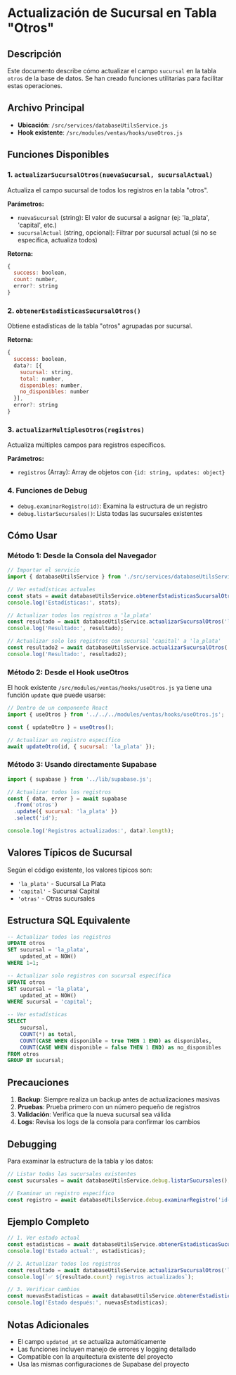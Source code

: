 # Actualización de Sucursal en Tabla "Otros"

## Descripción
Este documento describe cómo actualizar el campo `sucursal` en la tabla `otros` de la base de datos. Se han creado funciones utilitarias para facilitar estas operaciones.

## Archivo Principal
- **Ubicación**: `/src/services/databaseUtilsService.js`
- **Hook existente**: `/src/modules/ventas/hooks/useOtros.js`

## Funciones Disponibles

### 1. `actualizarSucursalOtros(nuevaSucursal, sucursalActual)`
Actualiza el campo sucursal de todos los registros en la tabla "otros".

**Parámetros:**
- `nuevaSucursal` (string): El valor de sucursal a asignar (ej: 'la_plata', 'capital', etc.)
- `sucursalActual` (string, opcional): Filtrar por sucursal actual (si no se especifica, actualiza todos)

**Retorna:**
```javascript
{
  success: boolean,
  count: number,
  error?: string
}
```

### 2. `obtenerEstadisticasSucursalOtros()`
Obtiene estadísticas de la tabla "otros" agrupadas por sucursal.

**Retorna:**
```javascript
{
  success: boolean,
  data?: [{
    sucursal: string,
    total: number,
    disponibles: number,
    no_disponibles: number
  }],
  error?: string
}
```

### 3. `actualizarMultiplesOtros(registros)`
Actualiza múltiples campos para registros específicos.

**Parámetros:**
- `registros` (Array): Array de objetos con `{id: string, updates: object}`

### 4. Funciones de Debug
- `debug.examinarRegistro(id)`: Examina la estructura de un registro
- `debug.listarSucursales()`: Lista todas las sucursales existentes

## Cómo Usar

### Método 1: Desde la Consola del Navegador
```javascript
// Importar el servicio
import { databaseUtilsService } from './src/services/databaseUtilsService.js';

// Ver estadísticas actuales
const stats = await databaseUtilsService.obtenerEstadisticasSucursalOtros();
console.log('Estadísticas:', stats);

// Actualizar todos los registros a 'la_plata'
const resultado = await databaseUtilsService.actualizarSucursalOtros('la_plata');
console.log('Resultado:', resultado);

// Actualizar solo los registros con sucursal 'capital' a 'la_plata'
const resultado2 = await databaseUtilsService.actualizarSucursalOtros('la_plata', 'capital');
console.log('Resultado:', resultado2);
```

### Método 2: Desde el Hook useOtros
El hook existente `/src/modules/ventas/hooks/useOtros.js` ya tiene una función `update` que puede usarse:

```javascript
// Dentro de un componente React
import { useOtros } from '../../../modules/ventas/hooks/useOtros.js';

const { updateOtro } = useOtros();

// Actualizar un registro específico
await updateOtro(id, { sucursal: 'la_plata' });
```

### Método 3: Usando directamente Supabase
```javascript
import { supabase } from '../lib/supabase.js';

// Actualizar todos los registros
const { data, error } = await supabase
  .from('otros')
  .update({ sucursal: 'la_plata' })
  .select('id');

console.log('Registros actualizados:', data?.length);
```

## Valores Típicos de Sucursal
Según el código existente, los valores típicos son:
- `'la_plata'` - Sucursal La Plata
- `'capital'` - Sucursal Capital
- `'otras'` - Otras sucursales

## Estructura SQL Equivalente
```sql
-- Actualizar todos los registros
UPDATE otros 
SET sucursal = 'la_plata', 
    updated_at = NOW() 
WHERE 1=1;

-- Actualizar solo registros con sucursal específica
UPDATE otros 
SET sucursal = 'la_plata', 
    updated_at = NOW() 
WHERE sucursal = 'capital';

-- Ver estadísticas
SELECT 
    sucursal, 
    COUNT(*) as total,
    COUNT(CASE WHEN disponible = true THEN 1 END) as disponibles,
    COUNT(CASE WHEN disponible = false THEN 1 END) as no_disponibles
FROM otros 
GROUP BY sucursal;
```

## Precauciones
1. **Backup**: Siempre realiza un backup antes de actualizaciones masivas
2. **Pruebas**: Prueba primero con un número pequeño de registros
3. **Validación**: Verifica que la nueva sucursal sea válida
4. **Logs**: Revisa los logs de la consola para confirmar los cambios

## Debugging
Para examinar la estructura de la tabla y los datos:

```javascript
// Listar todas las sucursales existentes
const sucursales = await databaseUtilsService.debug.listarSucursales();

// Examinar un registro específico
const registro = await databaseUtilsService.debug.examinarRegistro('id-del-registro');
```

## Ejemplo Completo
```javascript
// 1. Ver estado actual
const estadisticas = await databaseUtilsService.obtenerEstadisticasSucursalOtros();
console.log('Estado actual:', estadisticas);

// 2. Actualizar todos los registros
const resultado = await databaseUtilsService.actualizarSucursalOtros('la_plata');
console.log(`✅ ${resultado.count} registros actualizados`);

// 3. Verificar cambios
const nuevasEstadisticas = await databaseUtilsService.obtenerEstadisticasSucursalOtros();
console.log('Estado después:', nuevasEstadisticas);
```

## Notas Adicionales
- El campo `updated_at` se actualiza automáticamente
- Las funciones incluyen manejo de errores y logging detallado
- Compatible con la arquitectura existente del proyecto
- Usa las mismas configuraciones de Supabase del proyecto